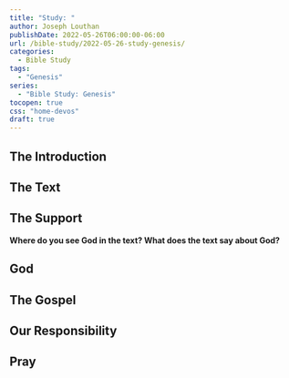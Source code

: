 ```yaml
---
title: "Study: "
author: Joseph Louthan
publishDate: 2022-05-26T06:00:00-06:00
url: /bible-study/2022-05-26-study-genesis/
categories:
  - Bible Study
tags:
  - "Genesis"
series:
  - "Bible Study: Genesis"
tocopen: true
css: "home-devos"
draft: true
---
```

## The Introduction

## The Text

## The Support

<div style="page-break-after: always;"></div>

**Where do you see God in the text? What does the text say about God?**

## God




## The Gospel

## Our Responsibility

## Pray

<div style="font-variant: small-caps;">

</div>
&nbsp;


